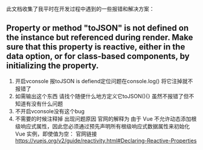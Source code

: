 此文档收集了我平时在开发过程中遇到的一些报错和解决方案：

## Property or method "toJSON" is not defined on the instance but referenced during render. Make sure that this property is reactive, either in the data option, or for class-based components, by initializing the property. 

1. 开启vconsole 报toJSON is defiend定位问题在console.log() 将它注掉就不报错了 
2. 如需输出这个东西 请找个随便什么地方定义它toJSON(){} 虽然不报错了但不知道有没有什么问题
3. 不开启vconsole没有这个bug
4. 不需要的时候注释掉
出现问题原因 官网的解释为 由于 Vue 不允许动态添加根级响应式属性，因此您必须通过预先声明所有根级响应式数据属性来初始化 Vue 实例，即使值为空：
官网链接 https://vuejs.org/v2/guide/reactivity.html#Declaring-Reactive-Properties